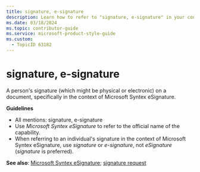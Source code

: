 ```yaml
---
title: signature, e-signature
description: Learn how to refer to "signature, e-signature" in your content.
ms.date: 03/18/2024
ms.topic: contributor-guide
ms.service: microsoft-product-style-guide
ms.custom:
  - TopicID 63182
---
```



# signature, e-signature

A person's signature (which might be physical or electronic) on a document, specifically in the context of Microsoft Syntex eSignature.

**Guidelines**

- All mentions: signature, e-signature
- ​Use *Microsoft Syntex eSignature* to refer to the official name of the capability.
- When referring to an individual's signature in the context of Microsoft Syntex eSignature, use *signature* or *e-signature*, not *eSignature* (*signature* is preferred).

**See also**: [Microsoft Syntex eSignature](~/a_z_names_terms/m/microsoft-syntex-esignature.md); [signature request](~/a_z_names_terms/s/signature-request.md)

